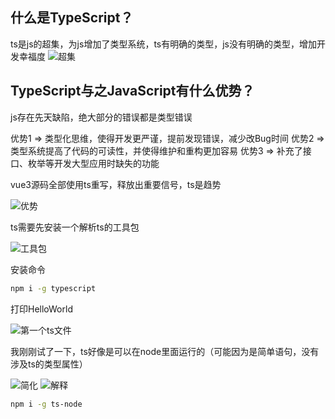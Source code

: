 ## 什么是TypeScript？
ts是js的超集，为js增加了类型系统，ts有明确的类型，js没有明确的类型，增加开发幸福度
![超集](https://cdn.jsdelivr.net/gh/Vixcity/FigureBed/img/1640327620(1).jpg)

## TypeScript与之JavaScript有什么优势？
js存在先天缺陷，绝大部分的错误都是类型错误

优势1 => 类型化思维，使得开发更严谨，提前发现错误，减少改Bug时间
优势2 => 类型系统提高了代码的可读性，并使得维护和重构更加容易
优势3 => 补充了接口、枚举等开发大型应用时缺失的功能

vue3源码全部使用ts重写，释放出重要信号，ts是趋势

![优势](https://cdn.jsdelivr.net/gh/Vixcity/FigureBed/img/20211224143926.png)

ts需要先安装一个解析ts的工具包

![工具包](https://cdn.jsdelivr.net/gh/Vixcity/FigureBed/img/20211224145149.png)

安装命令

```bash
npm i -g typescript
```

打印HelloWorld

![第一个ts文件](https://cdn.jsdelivr.net/gh/Vixcity/FigureBed/img/20211224145813.png)

我刚刚试了一下，ts好像是可以在node里面运行的（可能因为是简单语句，没有涉及ts的类型属性）

![简化](https://cdn.jsdelivr.net/gh/Vixcity/FigureBed/img/20211224150456.png)
![解释](https://cdn.jsdelivr.net/gh/Vixcity/FigureBed/img/20211224150705.png)

```bash
npm i -g ts-node
```

